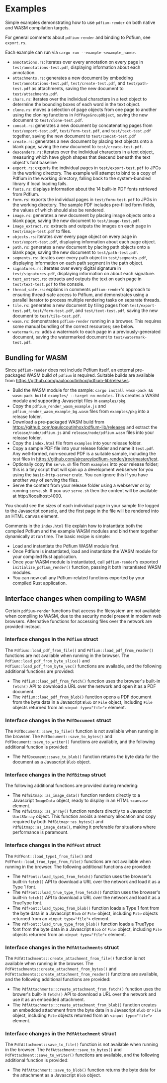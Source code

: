 # Examples

Simple examples demonstrating how to use `pdfium-render` on both native and WASM compilation targets.

For general comments about `pdfium-render` and binding to Pdfium, see `export.rs`.

Each example can run via `cargo run --example <example_name>`.

* `annotations.rs`: iterates over every annotation on every page in `test/annotations-test.pdf`, displaying information about each annotation.
* `attachments.rs`: generates a new document by embedding `test/annotations-test.pdf`, `test/create-test.pdf`, and `test/path-test.pdf` as attachments, saving the new document to `test/attachments.pdf`. 
* `chars.rs`: iterates over the individual characters in a text object to determine the bounding boxes of each word in the text object.
* `clone.rs`: moves a selection of page objects from one page to another using the cloning functions in `PdfPageGroupObject`, saving the new document to `test/clone-test.pdf`.
* `concat.rs`: generates a new document by concatenating pages from `test/export-test.pdf`, `test/form-test.pdf`, and `test/text-test.pdf` together, saving the new document to `test/concat-test.pdf`
* `create.rs`: generates a new document by placing text objects onto a blank page, saving the new document to `test/create-test.pdf`.
* `descenders.rs`: iterates over the individual characters in a text object, measuring which have glyph shapes that descend beneath the text object's font baseline
* `export.rs`: exports the individual pages in `test/export-test.pdf` to JPGs in the working directory. The example will attempt to bind to a copy of Pdfium in the working directory, falling back to the system-bundled library if local loading fails.
* `fonts.rs`: displays information about the 14 built-in PDF fonts retrieved from Pdfium.
* `form.rs`: exports the individual pages in `test/form-test.pdf` to JPGs in the working directory. The sample PDF includes pre-filled form fields, the values of which should also be rendered.
* `image.rs`: generates a new document by placing image objects onto a blank page, saving the new document to `test/image-test.pdf`.
* `image_extract.rs`: extracts and outputs the images on each page in `test/image-test.pdf` to files.
* `objects.rs`: iterates over every page object on every page in `test/export-test.pdf`, displaying information about each page object.
* `path.rs`: generates a new document by placing path objects onto a blank page, saving the new document to `test/path-test.pdf`.
* `segments.rs`: iterates over every path object in `test/segments.pdf`, displaying information on each path segment in the path object.
* `signatures.rs`: iterates over every digital signature in `test/signatures.pdf`, displaying information on about each signature.
* `text_extract.rs`: extracts and outputs the text on each page in `test/text-test.pdf` to the console.
* `thread_safe.rs`: explains in comments `pdfium-render`'s approach to ensuring thread-safe access to Pdfium, and demonstrates using a parallel iterator to process multiple rendering tasks on separate threads.
* `tile.rs`: generates a new document by tiling pages from `test/export-test.pdf`, `test/form-test.pdf`, and `test/text-test.pdf`, saving the new document to `test/tile-test.pdf`.
* `wasm.rs`: demonstrates `pdfium-render` running in a browser. This requires some manual bundling of the correct resources; see below.
* `watermark.rs`: adds a watermark to each page in a previously-generated document, saving the watermarked document to `test/watermark-test.pdf`.

## Bundling for WASM

Since `pdfium-render` does not include Pdfium itself, an external pre-packaged WASM build of `pdfium` is required. Suitable builds are available from https://github.com/paulocoutinhox/pdfium-lib/releases.

* Build the WASM module for the sample: `cargo install wasm-pack && wasm-pack build examples/ --target no-modules`. This creates a WASM module and supporting Javascript files in `examples/pkg`.
* Copy the `pdfium_render_wasm_example.js` and `pdfium_render_wasm_example_bg.wasm` files from `examples/pkg` into a release folder.
* Download a pre-packaged WASM build from https://github.com/paulocoutinhox/pdfium-lib/releases and extract the `release/node/pdfium.js` and `release/node/pdfium.wasm` files into your release folder.
* Copy the `index.html` file from `examples` into your release folder.
* Copy a sample PDF file into your release folder and name it `test.pdf`. Any well-formed, non-secured PDF is a suitable sample, including the test files in https://github.com/ajrcarey/pdfium-render/tree/master/test.
* Optionally copy the `serve.sh` file from `examples` into your release folder; this is a tiny script that will spin up a development webserver for you using the `basic-http-server` crate. You can ignore this if you have another way of serving the files.
* Serve the content from your release folder using a webserver or by running `serve.sh`. If you use `serve.sh` then the content will be available at http://localhost:4000.

You should see the sizes of each individual page in your sample file logged to the Javascript console, and the first page in the file will be rendered into an HTML canvas element.

Comments in the `index.html` file explain how to instantiate both the compiled Pdfium and the example
WASM modules and bind them together dynamically at run time. The basic recipe is simple:

* Load and instantiate the Pdfium WASM module first.
* Once Pdfium is instantiated, load and instantiate the WASM module for your compiled Rust application.
* Once your WASM module is instantiated, call `pdfium-render`'s exported `initialize_pdfium_render()` function, passing it both instantiated WASM modules.
* You can now call any Pdfium-related functions exported by your compiled Rust application.

## Interface changes when compiling to WASM

Certain `pdfium-render` functions that access the filesystem are not available when compiling to WASM,
due to the security model present in modern web browsers. Alternative functions for accessing files
over the network are provided instead.

### Interface changes in the `Pdfium` struct

The `Pdfium::load_pdf_from_file()` and `Pdfium::load_pdf_from_reader()` functions are not available
when running in the browser. The `Pdfium::load_pdf_from_byte_slice()` and `Pdfium::load_pdf_from_byte_vec()`
functions are available, and the following additional functions are provided:

* The `Pdfium::load_pdf_from_fetch()` function uses the browser's built-in `fetch()` API
  to download a URL over the network and open it as a PDF document.
* The `Pdfium::load_pdf_from_blob()` function opens a PDF document from the byte data in a Javascript
  `Blob` or `File` object, including `File` objects returned from an `<input type="file">` element.

### Interface changes in the `PdfDocument` struct

The `PdfDocument::save_to_file()` function is not available when running in the browser.
The `PdfDocument::save_to_bytes()` and `PdfDocument::save_to_writer()` functions are
available, and the following additional function is provided:

* The `PdfDocument::save_to_blob()` function returns the byte data for the document as a
  Javascript `Blob` object.

### Interface changes in the `PdfBitmap` struct

The following additional functions are provided during rendering:

* The `PdfBitmap::as_image_data()` function renders directly to a Javascript `ImageData` object,
  ready to display in an HTML `<canvas>` element.
* The `PdfBitmap::as_array()` function renders directly to a Javascript `Uint8Array` object.
  This function avoids a memory allocation and copy required by both `PdfBitmap::as_bytes()`
  and `PdfBitmap::as_image_data()`, making it preferable for situations where performance is paramount.

### Interface changes in the `PdfFont` struct

The `PdfFont::load_type1_from_file()` and `PdfFont::load_true_type_from_file()` functions are
not available when running in the browser. The following additional functions are provided:

* The `PdfFont::load_type1_from_fetch()` function uses the browser's built-in `fetch()` API
  to download a URL over the network and load it as a Type 1 font.
* The `PdfFont::load_true_type_from_fetch()` function uses the browser's built-in `fetch()` API
  to download a URL over the network and load it as a TrueType font.
* The `PdfFont::load_type1_from_blob()` function loads a Type 1 font from the byte data in a
  Javascript `Blob` or `File` object, including `File` objects returned from an `<input type="file">`
  element.
* The `PdfFont::load_true_type_from_blob()` function loads a TrueType font from the byte data in a
  Javascript `Blob` or `File` object, including `File` objects returned from an `<input type="file">`
  element.

### Interface changes in the `PdfAttachments` struct

The `PdfAttachments::create_attachment_from_file()` function is not available when running in
the browser. The `PdfAttachments::create_attachment_from_bytes()` and
`PdfAttachments::create_attachment_from_reader()` functions are available, and
the following additional functions are provided:

* The `PdfAttachments::create_attachment_from_fetch()` function uses the brower's built-in `fetch()` API
  to download a URL over the network and use it as an embedded attachment.
* The `PdfAttachments::create_attachment_from_blob()` function creates an embedded attachment
  from the byte data in a Javascript `Blob` or `File` object, including `File` objects returned from
  an `<input type="file">` element.

### Interface changes in the `PdfAttachment` struct

The `PdfAttachment::save_to_file()` function is not available when running in the browser.
The `PdfAttachment::save_to_bytes()` and `PdfAttachment::save_to_writer()` functions are
available, and the following additional function is provided:

* The `PdfAttachment::save_to_blob()` function returns the byte data for the attachment as a
  Javascript `Blob` object.
